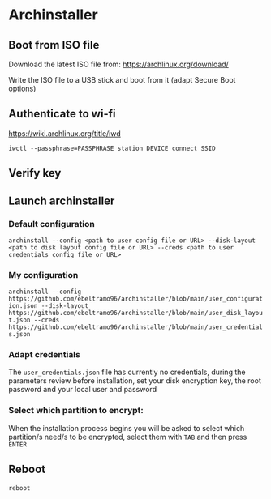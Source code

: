 # Archinstaller

## Boot from ISO file

Download the latest ISO file from: https://archlinux.org/download/

Write the ISO file to a USB stick and boot from it (adapt Secure Boot options)

## Authenticate to wi-fi

https://wiki.archlinux.org/title/iwd

`iwctl --passphrase=PASSPHRASE station DEVICE connect SSID`

## Verify key

## Launch archinstaller

### Default configuration

`archinstall --config <path to user config file or URL> --disk-layout <path to disk layout config file or URL> --creds <path to user credentials config file or URL>`

### My configuration

`archinstall --config https://github.com/ebeltramo96/archinstaller/blob/main/user_configuration.json --disk-layout https://github.com/ebeltramo96/archinstaller/blob/main/user_disk_layout.json --creds https://github.com/ebeltramo96/archinstaller/blob/main/user_credentials.json`

### Adapt credentials
  
The `user_credentials.json` file has currently no credentials, during the parameters review before installation, set your disk encryption key, the root password and your local user and password

### Select which partition to encrypt:
  
When the installation process begins you will be asked to select which partition/s need/s to be encrypted, select them with `TAB` and then press `ENTER`  

## Reboot

`reboot`
